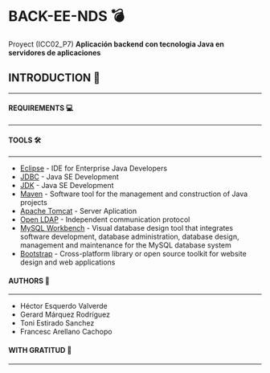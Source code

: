 # BACK-EE-NDS :bomb:
Proyect (ICC02_P7) **Aplicación backend con tecnologia Java en servidores de aplicaciones**

## INTRODUCTION :rocket:
***

#### REQUIREMENTS :computer:
***

#### TOOLS :hammer_and_wrench:
***
- [Eclipse](https://www.eclipse.org) - IDE for Enterprise Java Developers
- [JDBC](https://docs.microsoft.com/es-es/sql/connect/jdbc/download-microsoft-jdbc-driver-for-sql-server?view=sql-server-ver15) - Java SE Development 
- [JDK](https://www.oracle.com/es/java/technologies/javase-downloads.html) - Java SE Development 
- [Maven](https://maven.apache.org/) - Software tool for the management and construction of Java projects
- [Apache Tomcat](http://tomcat.apache.org/) - Server Aplication
- [Open LDAP](https://www.openldap.org/) - Independent communication protocol
- [MySQL Workbench](https://www.mysql.com/products/workbench/) - Visual database design tool that integrates software development, database administration, database design, management and maintenance for the MySQL database system
- [Bootstrap](https://getbootstrap.com/) - Cross-platform library or open source toolkit for website design and web applications

#### AUTHORS :monkey:
***
- Héctor Esquerdo Valverde
- Gerard Márquez Rodríguez
- Toni Estirado Sanchez
- Francesc Arellano Cachopo
#### WITH GRATITUD :tada:
***
